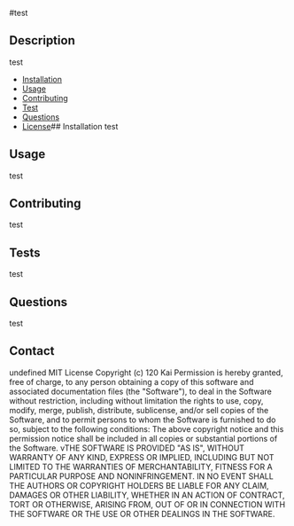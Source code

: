 #test
## Description 
test
* [Installation](#installation)
 * [Usage](#usage)
 * [Contributing](#contributing)
 * [Test](#test)
 * [Questions](#questions) 
 * [License](#license)## Installation 
test
## Usage 
test
## Contributing 
test
## Tests 
test
## Questions 
test
## Contact 
undefined
MIT License 
 Copyright (c) 120 Kai
 Permission is hereby granted, free of charge, to any person obtaining a copy of this software and associated documentation files (the "Software"), to deal in the Software without restriction, including without limitation the rights to use, copy, modify, merge, publish, distribute, sublicense, and/or sell copies of the Software, and to permit persons to whom the Software is furnished to do so, subject to the following conditions:
 The above copyright notice and this permission notice shall be included in all copies or substantial portions of the Software.
vTHE SOFTWARE IS PROVIDED "AS IS", WITHOUT WARRANTY OF ANY KIND, EXPRESS OR IMPLIED, INCLUDING BUT NOT LIMITED TO THE WARRANTIES OF MERCHANTABILITY, FITNESS FOR A PARTICULAR PURPOSE AND NONINFRINGEMENT. IN NO EVENT SHALL THE AUTHORS OR COPYRIGHT HOLDERS BE LIABLE FOR ANY CLAIM, DAMAGES OR OTHER LIABILITY, WHETHER IN AN ACTION OF CONTRACT, TORT OR OTHERWISE, ARISING FROM, OUT OF OR IN CONNECTION WITH THE SOFTWARE OR THE USE OR OTHER DEALINGS IN THE SOFTWARE.